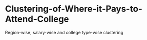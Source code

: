 # Clustering-of-Where-it-Pays-to-Attend-College
Region-wise, salary-wise and college type-wise clustering
